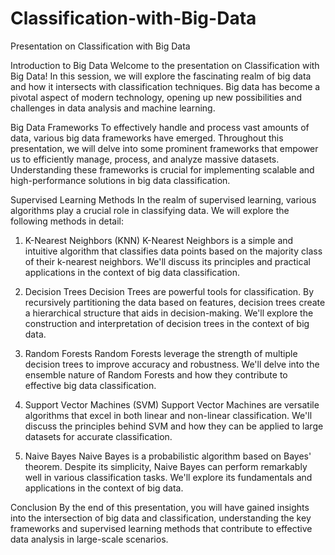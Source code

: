 # Classification-with-Big-Data
Presentation on Classification with Big Data

Introduction to Big Data
Welcome to the presentation on Classification with Big Data! In this session, we will explore the fascinating realm of big data and how it intersects with classification techniques. Big data has become a pivotal aspect of modern technology, opening up new possibilities and challenges in data analysis and machine learning.

Big Data Frameworks
To effectively handle and process vast amounts of data, various big data frameworks have emerged. Throughout this presentation, we will delve into some prominent frameworks that empower us to efficiently manage, process, and analyze massive datasets. Understanding these frameworks is crucial for implementing scalable and high-performance solutions in big data classification.

Supervised Learning Methods
In the realm of supervised learning, various algorithms play a crucial role in classifying data. We will explore the following methods in detail:

1. K-Nearest Neighbors (KNN)
K-Nearest Neighbors is a simple and intuitive algorithm that classifies data points based on the majority class of their k-nearest neighbors. We'll discuss its principles and practical applications in the context of big data classification.

2. Decision Trees
Decision Trees are powerful tools for classification. By recursively partitioning the data based on features, decision trees create a hierarchical structure that aids in decision-making. We'll explore the construction and interpretation of decision trees in the context of big data.

3. Random Forests
Random Forests leverage the strength of multiple decision trees to improve accuracy and robustness. We'll delve into the ensemble nature of Random Forests and how they contribute to effective big data classification.

4. Support Vector Machines (SVM)
Support Vector Machines are versatile algorithms that excel in both linear and non-linear classification. We'll discuss the principles behind SVM and how they can be applied to large datasets for accurate classification.

5. Naive Bayes
Naive Bayes is a probabilistic algorithm based on Bayes' theorem. Despite its simplicity, Naive Bayes can perform remarkably well in various classification tasks. We'll explore its fundamentals and applications in the context of big data.

Conclusion
By the end of this presentation, you will have gained insights into the intersection of big data and classification, understanding the key frameworks and supervised learning methods that contribute to effective data analysis in large-scale scenarios. 
